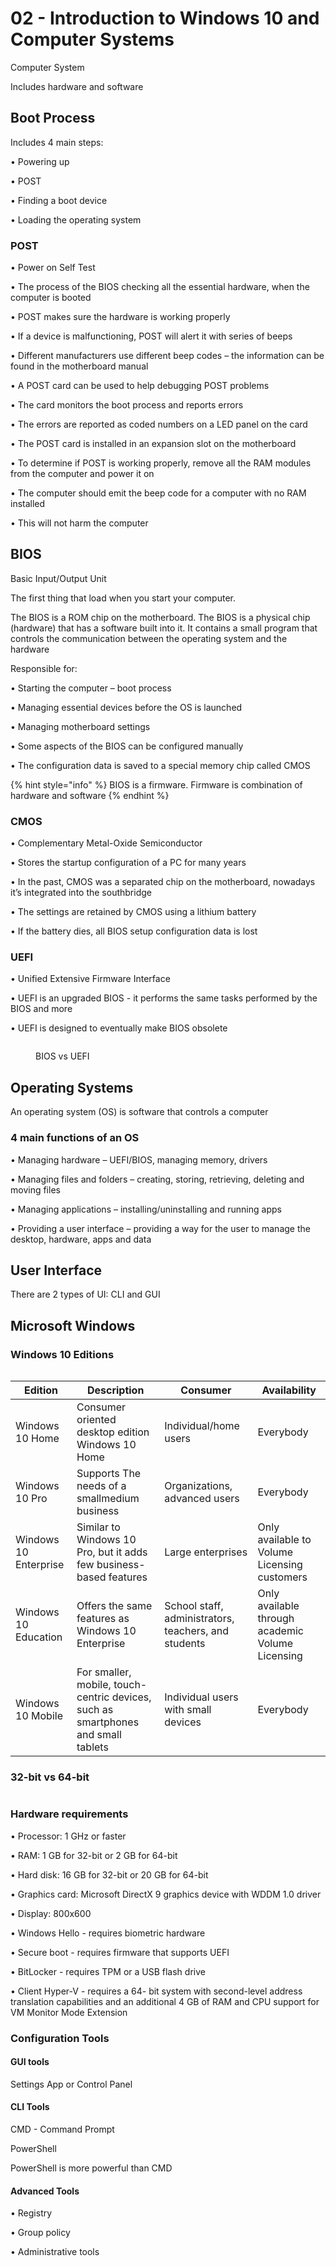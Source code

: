 # 02 - Introduction to Windows 10 and Computer Systems

Computer System

Includes hardware and software

## Boot Process

Includes 4 main steps:

• Powering up&#x20;

• POST&#x20;

• Finding a boot device&#x20;

• Loading the operating system

### POST

• Power on Self Test&#x20;

• The process of the BIOS checking all the essential hardware, when the computer is booted&#x20;

• POST makes sure the hardware is working properly

• If a device is malfunctioning, POST will alert it with series of beeps&#x20;

• Different manufacturers use different beep codes – the information can be found in the motherboard manual

• A POST card can be used to help debugging POST problems&#x20;

• The card monitors the boot process and reports errors&#x20;

• The errors are reported as coded numbers on a LED panel on the card

• The POST card is installed in an expansion slot on the motherboard

• To determine if POST is working properly, remove all the RAM modules from the computer and power it on&#x20;

• The computer should emit the beep code for a computer with no RAM installed&#x20;

• This will not harm the computer

## BIOS

Basic Input/Output Unit

The first thing that load when you start your computer.

The BIOS is a ROM chip on the motherboard. The BIOS is a physical chip (hardware) that has a software built into it. It contains a small program that controls the communication between the operating system and the hardware

Responsible for:

• Starting the computer – boot process&#x20;

• Managing essential devices before the OS is launched&#x20;

• Managing motherboard settings

• Some aspects of the BIOS can be configured manually&#x20;

• The configuration data is saved to a special memory chip called CMOS

{% hint style="info" %}
BIOS is a firmware. Firmware is combination of hardware and software
{% endhint %}

### CMOS

• Complementary Metal-Oxide Semiconductor&#x20;

• Stores the startup configuration of a PC for many years&#x20;

• In the past, CMOS was a separated chip on the motherboard, nowadays it’s integrated into the southbridge

• The settings are retained by CMOS using a lithium battery&#x20;

• If the battery dies, all BIOS setup configuration data is lost

### UEFI

• Unified Extensive Firmware Interface&#x20;

• UEFI is an upgraded BIOS - it performs the same tasks performed by the BIOS and more&#x20;

• UEFI is designed to eventually make BIOS obsolete

<figure><img src="../../.gitbook/assets/image (3).png" alt=""><figcaption><p>BIOS vs UEFI</p></figcaption></figure>

## Operating Systems

An operating system (OS) is software that controls a computer

### 4 main functions of an OS

• Managing hardware – UEFI/BIOS, managing memory, drivers&#x20;

• Managing files and folders – creating, storing, retrieving, deleting and moving files&#x20;

• Managing applications – installing/uninstalling and running apps&#x20;

• Providing a user interface – providing a way for the user to manage the desktop, hardware, apps and data

## User Interface

There are 2 types of UI: CLI and GUI

## Microsoft Windows

### Windows 10 Editions

<figure><img src="../../.gitbook/assets/image (5).png" alt=""><figcaption></figcaption></figure>

| Edition               | Description                                                                       | Consumer                                             | Availability                                     |
| --------------------- | --------------------------------------------------------------------------------- | ---------------------------------------------------- | ------------------------------------------------ |
| Windows 10 Home       | Consumer oriented desktop edition Windows 10 Home                                 | Individual/home users                                | Everybody                                        |
| Windows 10 Pro        | Supports The needs of a smallmedium business                                      | Organizations, advanced users                        | Everybody                                        |
| Windows 10 Enterprise | Similar to Windows 10 Pro, but it adds few business-based features                | Large enterprises                                    | Only available to Volume Licensing customers     |
| Windows 10 Education  | Offers the same features as Windows 10 Enterprise                                 | School staff, administrators, teachers, and students | Only available through academic Volume Licensing |
| Windows 10 Mobile     | For smaller, mobile, touch-centric devices, such as smartphones and small tablets | Individual users with small devices                  | Everybody                                        |

### 32-bit vs 64-bit

<figure><img src="../../.gitbook/assets/image (6).png" alt=""><figcaption></figcaption></figure>

### Hardware requirements

• Processor: 1 GHz or faster&#x20;

• RAM: 1 GB for 32-bit or 2 GB for 64-bit&#x20;

• Hard disk: 16 GB for 32-bit or 20 GB for 64-bit&#x20;

• Graphics card: Microsoft DirectX 9 graphics device with WDDM 1.0 driver&#x20;

• Display: 800x600

• Windows Hello - requires biometric hardware&#x20;

• Secure boot - requires firmware that supports UEFI&#x20;

• BitLocker - requires TPM or a USB flash drive&#x20;

• Client Hyper-V - requires a 64- bit system with second-level address translation capabilities and an additional 4 GB of RAM and CPU support for VM Monitor Mode Extension

### Configuration Tools

#### GUI tools

Settings App or Control Panel

#### CLI Tools

CMD - Command Prompt

PowerShell

PowerShell is more powerful than CMD

#### Advanced Tools

• Registry&#x20;

• Group policy&#x20;

• Administrative tools
